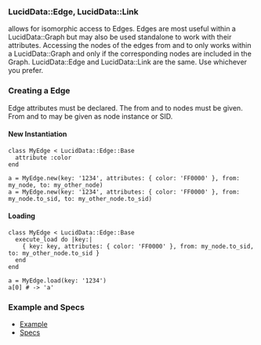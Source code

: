 ### LucidData::Edge, LucidData::Link

allows for isomorphic access to Edges. Edges are most useful within a LucidData::Graph but may also be used standalone to work with their attributes.
Accessing the nodes of the edges from and to only works within a LucidData::Graph and only if the corresponding nodes are included in the Graph.
LucidData::Edge and LucidData::Link are the same. Use whichever you prefer.

### Creating a Edge

Edge attributes must be declared. The from and to nodes must be given.
From and to may be given as node instance or SID.

#### New Instantiation
```
class MyEdge < LucidData::Edge::Base
  attribute :color
end

a = MyEdge.new(key: '1234', attributes: { color: 'FF0000' }, from: my_node, to: my_other_node)
a = MyEdge.new(key: '1234', attributes: { color: 'FF0000' }, from: my_node.to_sid, to: my_other_node.to_sid)
```

#### Loading
```
class MyEdge < LucidData::Edge::Base
  execute_load do |key:|
    { key: key, attributes: { color: 'FF0000' }, from: my_node.to_sid, to: my_other_node.to_sid }
  end
end

a = MyEdge.load(key: '1234')
a[0] # -> 'a'
```

### Example and Specs
- [Example](https://github.com/isomorfeus/isomorfeus-project/blob/master/ruby/isomorfeus-data/test_app_files/isomorfeus/data/simple_edge.rb)
- [Specs](https://github.com/isomorfeus/isomorfeus-project/blob/master/ruby/isomorfeus-data/test_app_files/spec/data_edge_spec.rb)
